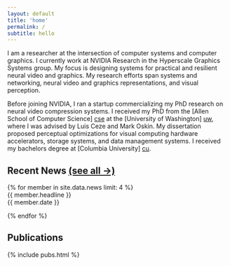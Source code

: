 ```yaml
---
layout: default
title: 'home'
permalink: /
subtitle: hello
---
```


I am a researcher at the intersection of computer systems and computer graphics. I currently work at NVIDIA Research in the Hyperscale Graphics Systems group.  My focus is designing systems for practical and resilient neural video and graphics. My research efforts span systems and networking, neural video and graphics representations, and visual perception. 

Before joining NVIDIA, I ran a startup commercializing my PhD research on neural video compression systems. I received my PhD from the [Allen School of Computer Science] [cse] at the [University of Washington] [uw], where I was advised by Luis Ceze and Mark Oskin. My dissertation proposed perceptual optimizations for visual computing hardware accelerators, storage systems, and data management systems.  I received my bachelors degree at [Columbia University] [cu].

[cse]: http://cs.washington.edu/
[uw]: http://washington.edu
[cu]: http://www.columbia.edu

[email]: mailto:amritamaz@gmail.com
[etc]: http://amritamaz.net
[gschol]: https://scholar.google.com/citations?hl=en&user=umX575MAAAAJ
[dblp]: https://dblp.uni-trier.de/pers/hd/m/Mazumdar:Amrita

<section id="news">
<h2>Recent News <a id="h2link" href="{{site.baseurl}}/news.html">(see all &rarr;)</a></h2>
{% for member in site.data.news limit: 4 %}
<div id="news-item">
<span class="news_text">{{ member.headline }}</span><br />
<span class="news_date">{{ member.date }}</span>
</div>


{% endfor %}

</section>
<section>
<h2>Publications</h2>
{% include pubs.html %}
</section>